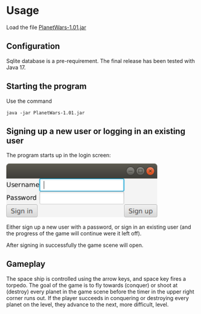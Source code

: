 # Usage

Load the file [PlanetWars-1.01.jar](https://github.com/jaakko-paavola/a-little-software-engineering-project-in-java/releases/download/v1.01/PlanetWars-1.01.jar)

## Configuration

Sqlite database is a pre-requirement. The final release has been tested with Java 17.

## Starting the program

Use the command

```
java -jar PlanetWars-1.01.jar
```

## Signing up a new user or logging in an existing user

The program starts up in the login screen:

<img src="https://github.com/Jakoviz/ot-harjoitustyo/blob/master/dokumentaatio/Screenshot%20from%202019-12-10%2001-12-58.png" width="400">

Either sign up a new user with a password, or sign in an existing user (and the progress of the game will continue were it left off).

After signing in successfully the game scene will open.

## Gameplay

The space ship is controlled using the arrow keys, and space key fires a torpedo. The goal of the game is to fly towards (conquer) or shoot at (destroy) every planet in the game scene before the timer in the upper right corner runs out. If the player succeeds in conquering or destroying every planet on the level, they advance to the next, more difficult, level.
